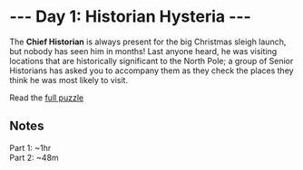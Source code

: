 # --- Day 1: Historian Hysteria ---

The **Chief Historian** is always present for the big Christmas sleigh launch, but nobody has seen him in months! Last anyone heard, he was visiting locations that are historically significant to the North Pole; a group of Senior Historians has asked you to accompany them as they check the places they think he was most likely to visit.

Read the [full puzzle](https://adventofcode.com/2024/day/1)


## Notes
Part 1: ~1hr \
Part 2: ~48m